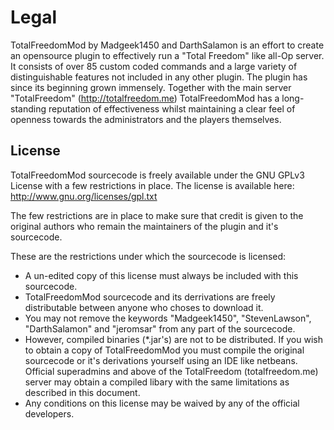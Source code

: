 # Legal

TotalFreedomMod by Madgeek1450 and DarthSalamon is an effort to create an opensource plugin to effectively run a "Total Freedom" like all-Op server. It consists of over 85 custom coded commands and a large variety of distinguishable features not included in any other plugin. The plugin has since its beginning grown immensely. Together with the main server "TotalFreedom" (http://totalfreedom.me) TotalFreedomMod has a long-standing reputation of effectiveness whilst maintaining a clear feel of openness towards the administrators and the players themselves.

## License

TotalFreedomMod sourcecode is freely available under the GNU GPLv3 License with a few restrictions in place. The license is available here: http://www.gnu.org/licenses/gpl.txt

The few restrictions are in place to make sure that credit is given to the original authors who remain the maintainers of the plugin and it's sourcecode.

These are the restrictions under which the sourcecode is licensed:
  * A un-edited copy of this license must always be included with this sourcecode.
  * TotalFreedomMod sourcecode and its derrivations are freely distributable between anyone who choses to download it.
  * You may not remove the keywords "Madgeek1450", "StevenLawson", "DarthSalamon" and "jeromsar" from any part of the sourcecode.
  * However, compiled binaries (*.jar's) are not to be distributed. If you wish to obtain a copy of TotalFreedomMod you must compile the original sourcecode or it's derivations yourself using an IDE like netbeans. Official superadmins and above of the TotalFreedom (totalfreedom.me) server  may obtain a compiled libary with the same limitations as described in this document.
  * Any conditions on this license may be waived by any of the official developers.
